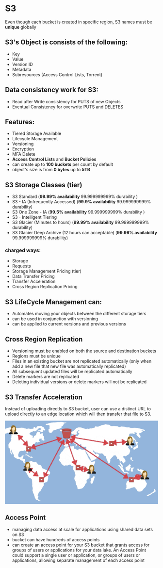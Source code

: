 # S3

Even though each bucket is created in specific region, S3 names must be **unique** globally

## S3's Object is consists of the following:
- Key
- Value
- Version ID
- Metadata
- Subresources (Access Control Lists, Torrent)

## Data consistency work for S3:
- Read after Write consistency for PUTS of new Objects
- Eventual Consistency for overwrite PUTS and DELETES

## Features:
- Tiered Storage Available
- Lifecycle Management
- Versioning
- Encryption
- MFA Delete
- **Access Control Lists** and **Bucket Policies**
- can create up to **100 buckets** per count by default
- object's size is from **0 bytes** up to **5TB**

## S3 Storage Classes (tier)
- S3 Standard (**99.99% availability** 99.999999999% durability )
- S3 - IA (Infrequently Accessed) (**99.9% availability** 99.999999999% durability)
- S3 One Zone - IA (**99.5% availability** 99.999999999% durability )
- S3 - Intelligent Tiering
- S3 Glacier  (Minutes to hours) (**99.99% availability** 99.999999999% durability)
- S3 Glacier Deep Archive (12 hours can acceptable) (**99.99% availability** 99.999999999% durability)

### charged ways:
- Storage
- Requests
- Storage Management Pricing (tier)
- Data Transfer Pricing
- Transfer Acceleration
- Cross Region Replication Pricing

## S3 LifeCycle Management can:
- Automates  moving your objects between the different storage tiers
- can be used in  conjunction with versioning
- can be applied to current versions and previous versions

## Cross Region Replication
- Versioning must be enabled on both the source and destination buckets
- Regions must be unique
- Files in an existing bucket are not replicated automatically (only when add a new file that new file was automatically replicated)
- All subsequent updated files will be replicated automatically
- Delete markers are not replicated
- Deleting individual versions or delete markers will not be replicated

## S3 Transfer Acceleration
Instead of uploading directly to S3 bucket, user can use a distinct URL to upload directly to an edge location which will then transfer that file to S3.

![S3 Transfer Acceleration](./images/s3-transfer-acceleration.png)

## Access Point
- managing data access at scale for applications using shared data sets on S3
- bucket can have hundreds of access points
- can create an access point for your S3 bucket that grants access for groups of users or applications for your data lake. An Access Point could support a single user or application, or groups of users or applications, allowing separate management of each access point
